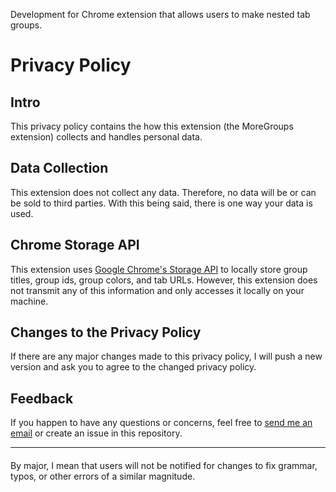 Development for Chrome extension that allows users to make nested tab groups.

# Privacy Policy

## Intro

This privacy policy contains the how this extension (the MoreGroups extension) collects and handles personal data.

## Data Collection

This extension does not collect any data. Therefore, no data will be or can be sold to third parties. With this being said, there is one way your data is used.

## Chrome Storage API

This extension uses [Google Chrome's Storage API](https://developers.chrome.com/extensions/storage) to locally store group titles, group ids, group colors, and tab URLs. However, this extension does not transmit any of this information and only accesses it locally on your machine.

## Changes to the Privacy Policy

If there are any major changes made to this privacy policy, I will push a new version and ask you to agree to the changed privacy policy.

## Feedback

If you happen to have any questions or concerns, feel free to [send me an email](mailto:garrettrussell111@gmail.com) or create an issue in this repository.

***

####
By major, I mean that users will not be notified for changes to fix grammar, typos, or other errors of a similar magnitude.